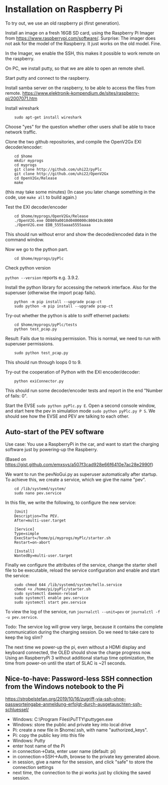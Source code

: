 # Installation on Raspberry Pi

To try out, we use an old raspberry pi (first generation).

Install an image on a fresh 16GB SD card, using the Raspberry Pi Imager from https://www.raspberrypi.com/software/.
Surprise: The imager does not ask for the model of the Raspberry. It just works on the old model. Fine.

In the Imager, we enable the SSH, this makes it possible to work remote on the raspberry.

On PC, we install putty, so that we are able to open an remote shell.

Start putty and connect to the raspberry.

Install samba server on the raspberry, to be able to access the files from remote. https://www.elektronik-kompendium.de/sites/raspberry-pi/2007071.htm

Install wireshark
```
	sudo apt-get install wireshark
```
Choose "yes" for the question whether other users shall be able to trace network traffic.


Clone the two github repositories, and compile the OpenV2Gx EXI decoder/encoder:
```
	cd $home
	mkdir myprogs
	cd myprogs
	git clone http://github.com/uhi22/pyPlc
	git clone http://github.com/uhi22/OpenV2Gx
	cd OpenV2Gx/Release
	make
```
(this may take some minutes)
(In case you later change something in the code, use `make all` to build again.)

Test the EXI decoder/encoder
```
	cd $home/myprogs/OpenV2Gx/Release
	./OpenV2G.exe DD809a0010d0400000c800410c8000
	./OpenV2G.exe EDB_5555aaaa5555aaaa
```
This should run without error and show the decoded/encoded data in the command window.

Now we go to the python part.
```
	cd $home/myprogs/pyPlc
```

Check python version

`python --version`
reports e.g. 3.9.2.

Install the python library for accessing the network interface.
Also for the superuser (otherwise the import pcap fails).

```
	python -m pip install --upgrade pcap-ct
	sudo python -m pip install --upgrade pcap-ct
```

Try-out whether the python is able to sniff ethernet packets:
```
	cd $home/myprogs/pyPlc/tests
	python test_pcap.py
```
Result: Fails due to missing permission. This is normal, we need to run with superuser permissions.
```
	sudo python test_pcap.py
```
This should run through loops 0 to 9.

Try-out the cooperation of Python with the EXI encoder/decoder:
```
	python exiConnector.py
```
This should run some decoder/encoder tests and report in the end "Number of fails: 0".


Start the EVSE `sudo python pyPlc.py E`.
Open a second console window, and start here the pev in simulation mode
`sudo python pyPlc.py P S`.
We should see how the EVSE and PEV are talking to each other.

## Auto-start of the PEV software

Use case: You use a RaspberryPi in the car, and want to start the charging software just by powering-up the Raspberry.

(Based on https://gist.github.com/emxsys/a507f3cad928e66f6410e7ac28e2990f)

We want to run the pevNoGui.py as superuser automatically after startup. To achieve this, we create a service, which we give the name "pev".

```
	cd /lib/systemd/system/
	sudo nano pev.service
```

In this file, we write the following, to configure the new service:

```
	[Unit]
	Description=The PEV.
	After=multi-user.target

	[Service]
	Type=simple
	ExecStart=/home/pi/myprogs/myPlc/starter.sh
	Restart=on-abort

	[Install]
	WantedBy=multi-user.target
```

Finally we configure the attributes of the service, change the starter shell file to be executable, reload the service configuration and enable and start
the service:

```
	sudo chmod 644 /lib/systemd/system/hello.service
	chmod +x /home/pi/pyPlc/starter.sh
	sudo systemctl daemon-reload
	sudo systemctl enable pev.service
	sudo systemctl start pev.service
```

To view the log of the service, run `journalctl --unit=pev` or `journalctl -f -u pev.service`.

Todo: The service log will grow very large, because it contains the complete communication during the charging session. Do we need to take care to
keep the log slim?

The next time we power-up the pi, even without a HDMI display and keyboard connected, the OLED should show the charge progress now.
Using an RaspberryPi 3 without additional startup time optimization, the time from power-on until the start of SLAC is ~21 seconds.


## Nice-to-have: Password-less SSH connection from the Windows notebook to the Pi

https://strobelstefan.org/2019/10/16/zugriff-via-ssh-ohne-passworteingabe-anmeldung-erfolgt-durch-ausgetauschten-ssh-schluessel/
- Windows: C:\Program Files\PuTTY\puttygen.exe
- Windows: store the public and private key into local drive
- Pi: create a new file in $home/.ssh, with name "authorized_keys".
- Pi: copy the public key into this file
- Windows: Putty
- enter host name of the Pi
- in connection->Data, enter user name (default: pi)
- in connection->SSH->Auth, browse to the private key generated above.
- in session, give a name for the session, and click "safe" to store the connection settings
- next time, the connection to the pi works just by clicking the saved session.
